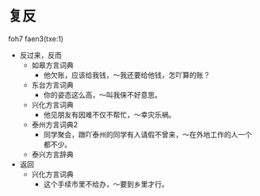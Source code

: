 # 复反
foh7 faen3(txe:1)
+ 反过来，反而
  * 如皋方言词典
    - 他欠账，应该给我钱，～我还要给他钱，怎吖算的账？
  * 东台方言词典
    - 你的姿态这么高，～叫我俫不好意思。
  * 兴化方言词典
    - 他见朋友有因难不仅不帮忙，～幸灾乐祸。
  * 泰州方言词典2
    - 同学聚会，蹾吖泰州的同学有人请假不曾来，～在外地工作的人一个都不少。
  * 泰兴方言辞典
+ 返回
  * 兴化方言词典
    - 这个手续市里不给办，～要到乡里才行。
